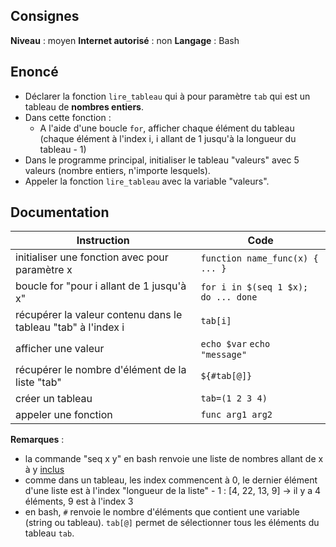 ## Consignes

**Niveau** : moyen
**Internet autorisé** : non
**Langage** : Bash

## Enoncé

- Déclarer la fonction `lire_tableau` qui à pour paramètre `tab` qui est un tableau de **nombres entiers**.
- Dans cette fonction :
    - A l'aide d'une boucle `for`, afficher chaque élément du tableau (chaque élément à l'index i, i allant de 1 jusqu'à la longueur du tableau - 1)
- Dans le programme principal, initialiser le tableau "valeurs" avec 5 valeurs (nombre entiers, n'importe lesquels).
- Appeler la fonction `lire_tableau` avec la variable "valeurs".

## Documentation
| Instruction                                                   | Code                                |
| ------------------------------------------------------------- | ----------------------------------- |
| initialiser une fonction avec pour paramètre x                | `function name_func(x) { ... }`     |
| boucle for "pour i allant de 1 jusqu'à x"                     | `for i in $(seq 1 $x); do ... done` |
| récupérer la valeur contenu dans le tableau "tab" à l'index i | `tab[i]`                            |
| afficher une valeur                                           | `echo $var` `echo "message"`        |
| récupérer le nombre d'élément de la liste "tab"               | `${#tab[@]}`                        |
| créer un tableau                                              | `tab=(1 2 3 4)`                     |
| appeler une fonction                                          | `func arg1 arg2`                    |
**Remarques** :
- la commande "seq x y" en bash renvoie une liste de nombres allant de x à y <u>inclus</u>
- comme dans un tableau, les index commencent à 0, le dernier élément d'une liste est à l'index "longueur de la liste" - 1 : \[4, 22, 13, 9] -> il y a 4 éléments, 9 est à l'index 3
- en bash, `#` renvoie le nombre d'éléments que contient une variable (string ou tableau). `tab[@]` permet de sélectionner tous les éléments du tableau `tab`.